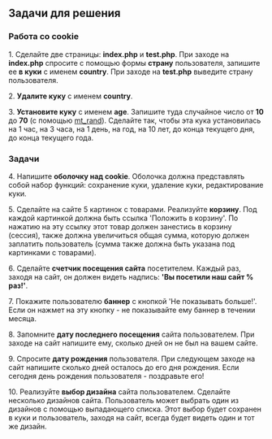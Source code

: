 <h2 class="block">Задачи для решения</h2>

<h3>Работа со cookie</h3>
<div>
	<p>
		<span class="-task-"></span>	
		1. Сделайте две страницы: <b>index.php</b> и <b>test.php</b>. 
		При заходе на <b>index.php</b> спросите с помощью формы <b>страну</b> пользователя, 
		запишите ее <b>в куки</b> с именем <b>country</b>. 
		При заходе на <b>test.php</b> выведите страну пользователя.
	</p>
</div>
<div>
	<p>
		<span class="-task-"></span>
2. <b>Удалите куку</b> с именем <b>country</b>.
	</p>
</div>
<div>
	<p>
		<span class="-task-"></span>
3. <b>Установите куку</b> с именем <b>age</b>. 
		Запишите туда случайное число от <b>10</b> до <b>70</b> 
		(с помощью <a href="/php/math/mt_rand.html">mt_rand</a>). 
		Сделайте так, чтобы эта кука установилась 
		на 1 час, на 3 часа, на 1 день, на год, на 10 лет, 
		до конца текущего дня, до конца текущего года.
	</p>
</div>	

<h3>Задачи</h3>
<div>
	<p>
		<span class="-task-"></span>	
		4. Напишите <b>оболочку над cookie</b>. 
		Оболочка должна представлять собой набор функций: 
		сохранение куки, удаление куки, редактирование куки.
	</p>
</div>
<div>
	<p>
		<span class="-task-"></span>
		5. Сделайте на сайте 5 картинок с товарами. 
		Реализуйте <b>корзину</b>. Под каждой картинкой должна быть ссылка 'Положить в корзину'. 
		По нажатию на эту ссылку этот товар должен занестись в корзину (сессия), 
		также должна увеличиться общая сумма, которую должен заплатить пользователь 
		(сумма также должна быть указана под картинками с товарами).
	</p>
</div>
<div>
	<p>
		<span class="-task-"></span>
		6. Сделайте <b>счетчик посещения сайта</b> посетителем. 
		Каждый раз, заходя на сайт, он должен видеть надпись: <b>'Вы посетили наш сайт % раз!'</b>.
	</p>
</div>
<div>
	<p>
		<span class="-task-"></span>
		7. Покажите пользователю <b>баннер</b> с кнопкой 'Не показывать больше!'. 
		Если он нажмет на эту кнопку - не показывайте ему баннер в течении месяца.
	</p>
</div>
<div>
	<p>
		<span class="-task-"></span>
		8. Запомните <b>дату последнего посещения</b> сайта пользователем. 
		При заходе на сайт напишите ему, сколько дней он не был на вашем сайте.
	</p>
</div>
<div>
	<p>
		<span class="-task-"></span>
		9. Спросите <b>дату рождения</b> пользователя. 
		При следующем заходе на сайт напишите сколько дней осталось до его дня рождения. 
		Если сегодня день рождения пользователя - поздравьте его!
	</p>
</div>
<div>
	<p>
		<span class="-task-"></span>
		10. Реализуйте <b>выбор дизайна</b> сайта пользователем. 
		Сделайте несколько дизайнов сайта. Пользователь может выбрать один из дизайнов с 
		помощью выпадающего списка. 
		Этот выбор будет сохранен в куки и пользователь, заходя на сайт, 
		всегда будет видеть один и тот же дизайн.
	</p>
</div>										

